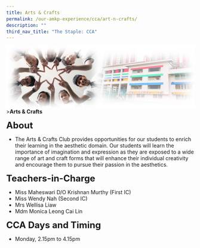 ```yaml
---
title: Arts & Crafts
permalink: /our-amkp-experience/cca/art-n-crafts/
description: ""
third_nav_title: "The Staple: CCA"
---
```

![Sub-banner](/images/sub%20banner.jpg)
&gt;**Arts &amp; Crafts**

**<font size="5">About</font>**
* The Arts &amp; Crafts Club provides opportunities for our students to enrich their learning in the aesthetic domain. Our students will learn the importance of imagination and expression as they are exposed to a wide range of art and craft forms that will enhance their individual creativity and encourage them to pursue their passion in the aesthetics.

**<font size="5">Teachers-in-Charge</font>**
* Miss Maheswari D/O Krishnan Murthy (First IC)
* Miss Wendy Nah (Second IC)
* Mrs Wellisa Liaw
* Mdm Monica Leong Cai Lin

**<font size="5">CCA Days and Timing</font>**
* Monday, 2.15pm to 4.15pm